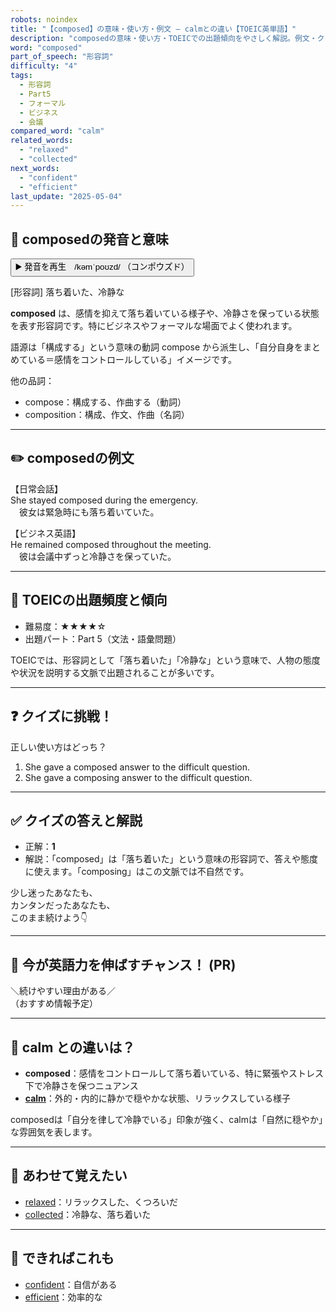 ```yaml
---
robots: noindex
title: "【composed】の意味・使い方・例文 ― calmとの違い【TOEIC英単語】"
description: "composedの意味・使い方・TOEICでの出題傾向をやさしく解説。例文・クイズ付きでcalmとの違いもわかりやすく学べます。"
word: "composed"
part_of_speech: "形容詞"
difficulty: "4"
tags:
  - 形容詞
  - Part5
  - フォーマル
  - ビジネス
  - 会議
compared_word: "calm"
related_words:
  - "relaxed"
  - "collected"
next_words:
  - "confident"
  - "efficient"
last_update: "2025-05-04"
---
```


## 🔰 composedの発音と意味

<button class="play-audio" onclick="playTTS('composed')">
  <span class="play-audio-main">
    ▶️ 発音を再生　/kəmˈpoʊzd/
  </span>
  <span class="play-audio-sub">
    （コンポウズド）
  </span>
</button>

[形容詞] 落ち着いた、冷静な

**composed** は、感情を抑えて落ち着いている様子や、冷静さを保っている状態を表す形容詞です。特にビジネスやフォーマルな場面でよく使われます。

語源は「構成する」という意味の動詞 compose から派生し、「自分自身をまとめている＝感情をコントロールしている」イメージです。

他の品詞：  
- compose：構成する、作曲する（動詞）
- composition：構成、作文、作曲（名詞）

---

## ✏️ composedの例文

【日常会話】  
She stayed composed during the emergency.  
　彼女は緊急時にも落ち着いていた。

【ビジネス英語】  
He remained composed throughout the meeting.  
　彼は会議中ずっと冷静さを保っていた。

---

## 🎯 TOEICの出題頻度と傾向

- 難易度：★★★★☆
- 出題パート：Part 5（文法・語彙問題）

TOEICでは、形容詞として「落ち着いた」「冷静な」という意味で、人物の態度や状況を説明する文脈で出題されることが多いです。

---

## ❓ クイズに挑戦！

正しい使い方はどっち？

1. She gave a composed answer to the difficult question.  
2. She gave a composing answer to the difficult question.

---

## ✅ クイズの答えと解説

- 正解：**1**
- 解説：「composed」は「落ち着いた」という意味の形容詞で、答えや態度に使えます。「composing」はこの文脈では不自然です。

少し迷ったあなたも、  
カンタンだったあなたも、  
このまま続けよう👇️

---

## 🚀 今が英語力を伸ばすチャンス！ (PR)

<div class="info-center">
＼続けやすい理由がある／<br>  
（おすすめ情報予定）
</div>

---

## 🤔  calm との違いは？

- **composed**：感情をコントロールして落ち着いている、特に緊張やストレス下で冷静さを保つニュアンス
- **[calm](/word/calm/)**：外的・内的に静かで穏やかな状態、リラックスしている様子

composedは「自分を律して冷静でいる」印象が強く、calmは「自然に穏やか」な雰囲気を表します。

---

## 🧩 あわせて覚えたい

- [relaxed](/word/relaxed/)：リラックスした、くつろいだ
- [collected](/word/collected/)：冷静な、落ち着いた

---

## 📖 できればこれも

- [confident](/word/confident/)：自信がある
- [efficient](/word/efficient/)：効率的な

<!-- cvid: aid00_bid49 -->
